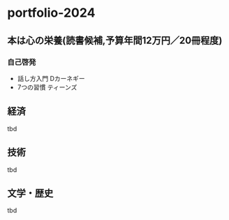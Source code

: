 # portfolio-2024

## 本は心の栄養(読書候補,予算年間12万円／20冊程度)

### 自己啓発

- 話し方入門 Dカーネギー
- 7つの習慣 ティーンズ

## 経済

tbd

## 技術

tbd

## 文学・歴史

tbd
